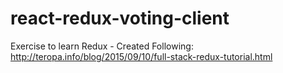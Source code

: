 # react-redux-voting-client
Exercise to learn Redux - Created Following: http://teropa.info/blog/2015/09/10/full-stack-redux-tutorial.html